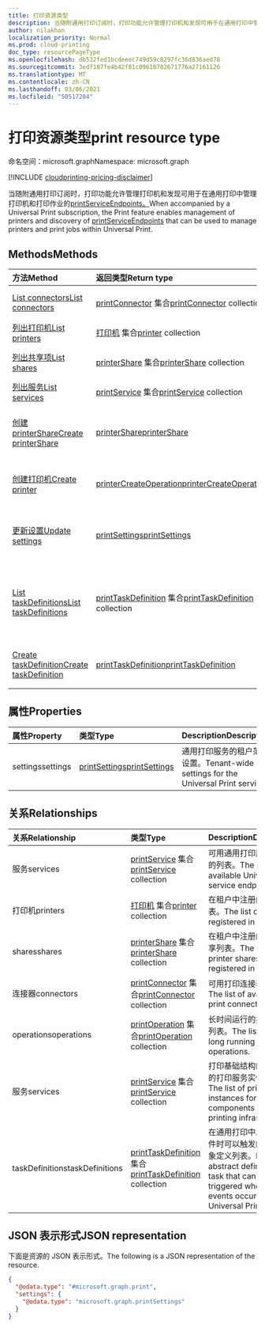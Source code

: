 ```yaml
---
title: 打印资源类型
description: 当随附通用打印订阅时，打印功能允许管理打印机和发现可用于在通用打印中管理打印机和打印作业的 printServiceEndpoints。
author: nilakhan
localization_priority: Normal
ms.prod: cloud-printing
doc_type: resourcePageType
ms.openlocfilehash: db532fed1bcdeeec749d59c8297fc36d836aed78
ms.sourcegitcommit: 3edf187fe4b42f81c09610782671776a27161126
ms.translationtype: MT
ms.contentlocale: zh-CN
ms.lasthandoff: 03/06/2021
ms.locfileid: "50517204"
---
```

# <a name="print-resource-type"></a><span data-ttu-id="c174f-103">打印资源类型</span><span class="sxs-lookup"><span data-stu-id="c174f-103">print resource type</span></span>

<span data-ttu-id="c174f-104">命名空间：microsoft.graph</span><span class="sxs-lookup"><span data-stu-id="c174f-104">Namespace: microsoft.graph</span></span>

[!INCLUDE [cloudprinting-pricing-disclaimer](../../includes/cloudprinting-pricing-disclaimer.md)]

<span data-ttu-id="c174f-105">当随附通用打印订阅时，打印功能允许管理打印机和发现可用于在通用打印中管理打印机和打印作业的[printServiceEndpoints。](printserviceendpoint.md)</span><span class="sxs-lookup"><span data-stu-id="c174f-105">When accompanied by a Universal Print subscription, the Print feature enables management of printers and discovery of [printServiceEndpoints](printserviceendpoint.md) that can be used to manage printers and print jobs within Universal Print.</span></span>

## <a name="methods"></a><span data-ttu-id="c174f-106">Methods</span><span class="sxs-lookup"><span data-stu-id="c174f-106">Methods</span></span>
|<span data-ttu-id="c174f-107">方法</span><span class="sxs-lookup"><span data-stu-id="c174f-107">Method</span></span>|<span data-ttu-id="c174f-108">返回类型</span><span class="sxs-lookup"><span data-stu-id="c174f-108">Return type</span></span>|<span data-ttu-id="c174f-109">Description</span><span class="sxs-lookup"><span data-stu-id="c174f-109">Description</span></span>|
|:---|:---|:---|
| [<span data-ttu-id="c174f-110">List connectors</span><span class="sxs-lookup"><span data-stu-id="c174f-110">List connectors</span></span>](../api/print-list-connectors.md) | <span data-ttu-id="c174f-111">[printConnector](printconnector.md) 集合</span><span class="sxs-lookup"><span data-stu-id="c174f-111">[printConnector](printconnector.md) collection</span></span> | <span data-ttu-id="c174f-112">获取打印连接器的列表。</span><span class="sxs-lookup"><span data-stu-id="c174f-112">Get a list of print connectors.</span></span> |
| [<span data-ttu-id="c174f-113">列出打印机</span><span class="sxs-lookup"><span data-stu-id="c174f-113">List printers</span></span>](../api/print-list-printers.md) | <span data-ttu-id="c174f-114">[打印机](printer.md) 集合</span><span class="sxs-lookup"><span data-stu-id="c174f-114">[printer](printer.md) collection</span></span> | <span data-ttu-id="c174f-115">获取打印机列表。</span><span class="sxs-lookup"><span data-stu-id="c174f-115">Get a list of printers.</span></span> |
| [<span data-ttu-id="c174f-116">列出共享项</span><span class="sxs-lookup"><span data-stu-id="c174f-116">List shares</span></span>](../api/print-list-shares.md) | <span data-ttu-id="c174f-117">[printerShare](printershare.md) 集合</span><span class="sxs-lookup"><span data-stu-id="c174f-117">[printerShare](printershare.md) collection</span></span> | <span data-ttu-id="c174f-118">获取打印机共享的列表。</span><span class="sxs-lookup"><span data-stu-id="c174f-118">Get a list of printer shares.</span></span> |
| [<span data-ttu-id="c174f-119">列出服务</span><span class="sxs-lookup"><span data-stu-id="c174f-119">List services</span></span>](../api/print-list-services.md) | <span data-ttu-id="c174f-120">[printService](printservice.md) 集合</span><span class="sxs-lookup"><span data-stu-id="c174f-120">[printService](printservice.md) collection</span></span> | <span data-ttu-id="c174f-121">获取服务列表。</span><span class="sxs-lookup"><span data-stu-id="c174f-121">Get a list of services.</span></span> |
| [<span data-ttu-id="c174f-122">创建 printerShare</span><span class="sxs-lookup"><span data-stu-id="c174f-122">Create printerShare</span></span>](../api/print-post-shares.md) | [<span data-ttu-id="c174f-123">printerShare</span><span class="sxs-lookup"><span data-stu-id="c174f-123">printerShare</span></span>](printershare.md) | <span data-ttu-id="c174f-124">通过发布到共享集合创建新的 **打印机** 共享。</span><span class="sxs-lookup"><span data-stu-id="c174f-124">Create a new printer share by posting to the **shares** collection.</span></span> |
| [<span data-ttu-id="c174f-125">创建打印机</span><span class="sxs-lookup"><span data-stu-id="c174f-125">Create printer</span></span>](../api/printer-create.md) | [<span data-ttu-id="c174f-126">printerCreateOperation</span><span class="sxs-lookup"><span data-stu-id="c174f-126">printerCreateOperation</span></span>](printerCreateOperation.md) | <span data-ttu-id="c174f-127">创建 (通用) 新打印机上注册。</span><span class="sxs-lookup"><span data-stu-id="c174f-127">Create (register) a new printer with Universal Print.</span></span> |
| [<span data-ttu-id="c174f-128">更新设置</span><span class="sxs-lookup"><span data-stu-id="c174f-128">Update settings</span></span>](../api/print-update-settings.md) |  [<span data-ttu-id="c174f-129">printSettings</span><span class="sxs-lookup"><span data-stu-id="c174f-129">printSettings</span></span>](printsettings.md) | <span data-ttu-id="c174f-130">更新通用打印服务的租户范围设置。</span><span class="sxs-lookup"><span data-stu-id="c174f-130">Updates tenant-wide settings for the Universal Print service.</span></span> |
| [<span data-ttu-id="c174f-131">List taskDefinitions</span><span class="sxs-lookup"><span data-stu-id="c174f-131">List taskDefinitions</span></span>](../api/print-list-taskdefinitions.md) | <span data-ttu-id="c174f-132">[printTaskDefinition](printtaskdefinition.md) 集合</span><span class="sxs-lookup"><span data-stu-id="c174f-132">[printTaskDefinition](printtaskdefinition.md) collection</span></span> | <span data-ttu-id="c174f-133">获取在通用打印中创建的 printTaskDefinitions 的租户范围列表。</span><span class="sxs-lookup"><span data-stu-id="c174f-133">Get a tenant-wide list of printTaskDefinitions created within Universal Print.</span></span> |
| [<span data-ttu-id="c174f-134">Create taskDefinition</span><span class="sxs-lookup"><span data-stu-id="c174f-134">Create taskDefinition</span></span>](../api/print-post-taskdefinitions.md) | [<span data-ttu-id="c174f-135">printTaskDefinition</span><span class="sxs-lookup"><span data-stu-id="c174f-135">printTaskDefinition</span></span>](printtaskdefinition.md) | <span data-ttu-id="c174f-136">创建新的 printTaskDefinition。</span><span class="sxs-lookup"><span data-stu-id="c174f-136">Create a new printTaskDefinition.</span></span> |

## <a name="properties"></a><span data-ttu-id="c174f-137">属性</span><span class="sxs-lookup"><span data-stu-id="c174f-137">Properties</span></span>
|<span data-ttu-id="c174f-138">属性</span><span class="sxs-lookup"><span data-stu-id="c174f-138">Property</span></span>|<span data-ttu-id="c174f-139">类型</span><span class="sxs-lookup"><span data-stu-id="c174f-139">Type</span></span>|<span data-ttu-id="c174f-140">Description</span><span class="sxs-lookup"><span data-stu-id="c174f-140">Description</span></span>|
|:---|:---|:---|
|<span data-ttu-id="c174f-141">settings</span><span class="sxs-lookup"><span data-stu-id="c174f-141">settings</span></span>|[<span data-ttu-id="c174f-142">printSettings</span><span class="sxs-lookup"><span data-stu-id="c174f-142">printSettings</span></span>](../resources/printsettings.md)|<span data-ttu-id="c174f-143">通用打印服务的租户范围设置。</span><span class="sxs-lookup"><span data-stu-id="c174f-143">Tenant-wide settings for the Universal Print service.</span></span>|

## <a name="relationships"></a><span data-ttu-id="c174f-144">关系</span><span class="sxs-lookup"><span data-stu-id="c174f-144">Relationships</span></span>
|<span data-ttu-id="c174f-145">关系</span><span class="sxs-lookup"><span data-stu-id="c174f-145">Relationship</span></span>|<span data-ttu-id="c174f-146">类型</span><span class="sxs-lookup"><span data-stu-id="c174f-146">Type</span></span>|<span data-ttu-id="c174f-147">Description</span><span class="sxs-lookup"><span data-stu-id="c174f-147">Description</span></span>|
|:---|:---|:---|
|<span data-ttu-id="c174f-148">服务</span><span class="sxs-lookup"><span data-stu-id="c174f-148">services</span></span>|<span data-ttu-id="c174f-149">[printService](printservice.md) 集合</span><span class="sxs-lookup"><span data-stu-id="c174f-149">[printService](printservice.md) collection</span></span>|<span data-ttu-id="c174f-150">可用通用打印服务终结点的列表。</span><span class="sxs-lookup"><span data-stu-id="c174f-150">The list of available Universal Print service endpoints.</span></span>|
|<span data-ttu-id="c174f-151">打印机</span><span class="sxs-lookup"><span data-stu-id="c174f-151">printers</span></span>|<span data-ttu-id="c174f-152">[打印机](printer.md) 集合</span><span class="sxs-lookup"><span data-stu-id="c174f-152">[printer](printer.md) collection</span></span>|<span data-ttu-id="c174f-153">在租户中注册的打印机列表。</span><span class="sxs-lookup"><span data-stu-id="c174f-153">The list of printers registered in the tenant.</span></span>|
|<span data-ttu-id="c174f-154">shares</span><span class="sxs-lookup"><span data-stu-id="c174f-154">shares</span></span>|<span data-ttu-id="c174f-155">[printerShare](printershare.md) 集合</span><span class="sxs-lookup"><span data-stu-id="c174f-155">[printerShare](printershare.md) collection</span></span>|<span data-ttu-id="c174f-156">在租户中注册的打印机共享列表。</span><span class="sxs-lookup"><span data-stu-id="c174f-156">The list of printer shares registered in the tenant.</span></span>|
|<span data-ttu-id="c174f-157">连接器</span><span class="sxs-lookup"><span data-stu-id="c174f-157">connectors</span></span>|<span data-ttu-id="c174f-158">[printConnector](printconnector.md) 集合</span><span class="sxs-lookup"><span data-stu-id="c174f-158">[printConnector](printconnector.md) collection</span></span>|<span data-ttu-id="c174f-159">可用打印连接器的列表。</span><span class="sxs-lookup"><span data-stu-id="c174f-159">The list of available print connectors.</span></span>|
|<span data-ttu-id="c174f-160">operations</span><span class="sxs-lookup"><span data-stu-id="c174f-160">operations</span></span>|<span data-ttu-id="c174f-161">[printOperation](../resources/printoperation.md) 集合</span><span class="sxs-lookup"><span data-stu-id="c174f-161">[printOperation](../resources/printoperation.md) collection</span></span>|<span data-ttu-id="c174f-162">长时间运行的打印操作的列表。</span><span class="sxs-lookup"><span data-stu-id="c174f-162">The list of print long running operations.</span></span>|
|<span data-ttu-id="c174f-163">服务</span><span class="sxs-lookup"><span data-stu-id="c174f-163">services</span></span>|<span data-ttu-id="c174f-164">[printService](../resources/printservice.md) 集合</span><span class="sxs-lookup"><span data-stu-id="c174f-164">[printService](../resources/printservice.md) collection</span></span>|<span data-ttu-id="c174f-165">打印基础结构的各个组件的打印服务实例列表。</span><span class="sxs-lookup"><span data-stu-id="c174f-165">The list of print service instances for various components of the printing infrastructure.</span></span>|
|<span data-ttu-id="c174f-166">taskDefinitions</span><span class="sxs-lookup"><span data-stu-id="c174f-166">taskDefinitions</span></span>|<span data-ttu-id="c174f-167">[printTaskDefinition](../resources/printtaskdefinition.md) 集合</span><span class="sxs-lookup"><span data-stu-id="c174f-167">[printTaskDefinition](../resources/printtaskdefinition.md) collection</span></span>|<span data-ttu-id="c174f-168">在通用打印中发生各种事件时可以触发的任务的抽象定义列表。</span><span class="sxs-lookup"><span data-stu-id="c174f-168">List of abstract definition for a task that can be triggered when various events occur within Universal Print.</span></span>|

## <a name="json-representation"></a><span data-ttu-id="c174f-169">JSON 表示形式</span><span class="sxs-lookup"><span data-stu-id="c174f-169">JSON representation</span></span>
<span data-ttu-id="c174f-170">下面是资源的 JSON 表示形式。</span><span class="sxs-lookup"><span data-stu-id="c174f-170">The following is a JSON representation of the resource.</span></span>
<!-- {
  "blockType": "resource",
  "keyProperty": "id",
  "@odata.type": "microsoft.graph.print",
  "openType": false
}
-->
``` json
{
  "@odata.type": "#microsoft.graph.print",
  "settings": {
    "@odata.type": "microsoft.graph.printSettings"
  }
}
```

